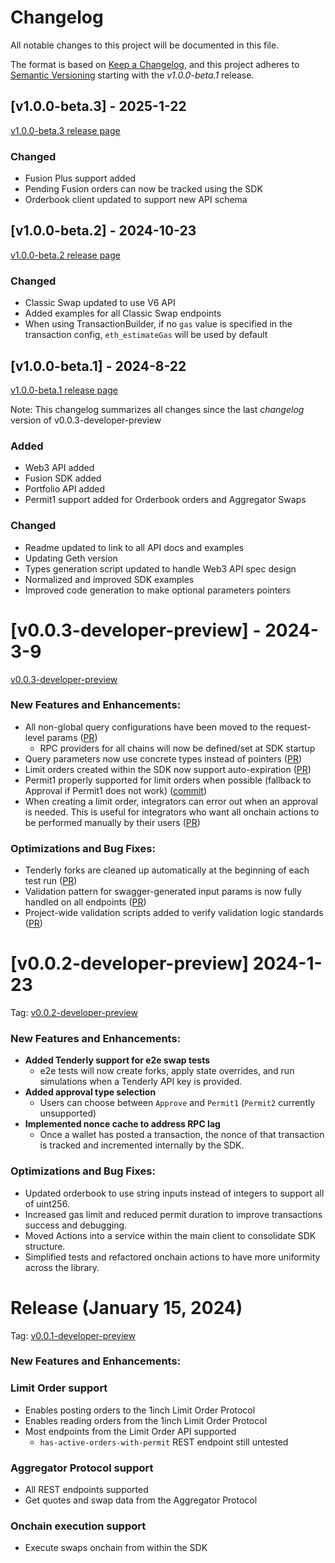 # Changelog

All notable changes to this project will be documented in this file.

The format is based on [Keep a Changelog](https://keepachangelog.com/en/1.1.0/), and this project adheres to [Semantic Versioning](https://semver.org/spec/v2.0.0.html) starting with the *v1.0.0-beta.1* release.

## [v1.0.0-beta.3] - 2025-1-22
[v1.0.0-beta.3 release page](https://github.com/paraleipsis/1inch-sdk-go/releases/tag/v1.0.0-beta.3)
### Changed
- Fusion Plus support added
- Pending Fusion orders can now be tracked using the SDK
- Orderbook client updated to support new API schema

## [v1.0.0-beta.2] - 2024-10-23
[v1.0.0-beta.2 release page](https://github.com/paraleipsis/1inch-sdk-go/releases/tag/v1.0.0-beta.2)
### Changed
- Classic Swap updated to use V6 API
- Added examples for all Classic Swap endpoints
- When using TransactionBuilder, if no `gas` value is specified in the transaction config, `eth_estimateGas` will be used by default

## [v1.0.0-beta.1] - 2024-8-22
[v1.0.0-beta.1 release page](https://github.com/paraleipsis/1inch-sdk-go/releases/tag/v1.0.0-beta.1)

Note: This changelog summarizes all changes since the last *changelog* version of v0.0.3-developer-preview

### Added
- Web3 API added
- Fusion SDK added
- Portfolio API added
- Permit1 support added for Orderbook orders and Aggregator Swaps

### Changed
- Readme updated to link to all API docs and examples
- Updating Geth version
- Types generation script updated to handle Web3 API spec design
- Normalized and improved SDK examples
- Improved code generation to make optional parameters pointers

# [v0.0.3-developer-preview] - 2024-3-9
[v0.0.3-developer-preview](https://github.com/paraleipsis/1inch-sdk/releases/tag/v0.0.3-developer-preview)

### New Features and Enhancements:

- All non-global query configurations have been moved to the request-level
  params ([PR](https://github.com/paraleipsis/1inch-sdk/pull/6))
    - RPC providers for all chains will now be defined/set at SDK startup
- Query parameters now use concrete types instead of pointers ([PR](https://github.com/paraleipsis/1inch-sdk/pull/16))
- Limit orders created within the SDK now support auto-expiration ([PR](https://github.com/paraleipsis/1inch-sdk/pull/23))
- Permit1 properly supported for limit orders when possible (fallback to Approval if Permit1 does not
  work) ([commit](https://github.com/paraleipsis/1inch-sdk/commit/f2e79e5f0e81503bfeeff076e41455e86e5a5120))
- When creating a limit order, integrators can error out when an approval is needed. This is useful for integrators who
  want all onchain actions to be performed manually by their users ([PR](https://github.com/paraleipsis/1inch-sdk/pull/26))

### Optimizations and Bug Fixes:

- Tenderly forks are cleaned up automatically at the beginning of each test
  run ([PR](https://github.com/paraleipsis/1inch-sdk/pull/6))
- Validation pattern for swagger-generated input params is now fully handled on all
  endpoints ([PR](https://github.com/paraleipsis/1inch-sdk/pull/8))
- Project-wide validation scripts added to verify validation logic
  standards ([PR](https://github.com/paraleipsis/1inch-sdk/pull/11))

# [v0.0.2-developer-preview] 2024-1-23
Tag: [v0.0.2-developer-preview](https://github.com/paraleipsis/1inch-sdk/releases/tag/v0.0.2-developer-preview)

### New Features and Enhancements:

- **Added Tenderly support for e2e swap tests**
    - e2e tests will now create forks, apply state overrides, and run simulations when a Tenderly API key is provided.
- **Added approval type selection**
    - Users can choose between `Approve` and `Permit1` (`Permit2` currently unsupported)
- **Implemented nonce cache to address RPC lag**
    - Once a wallet has posted a transaction, the nonce of that transaction is tracked and incremented internally by the
      SDK.

### Optimizations and Bug Fixes:

- Updated orderbook to use string inputs instead of integers to support all of uint256.
- Increased gas limit and reduced permit duration to improve transactions success and debugging.
- Moved Actions into a service within the main client to consolidate SDK structure.
- Simplified tests and refactored onchain actions to have more uniformity across the library.

# Release (January 15, 2024)

Tag: [v0.0.1-developer-preview](https://github.com/paraleipsis/1inch-sdk/releases/tag/v0.0.1-developer-preview)

### New Features and Enhancements:

### Limit Order support

- Enables posting orders to the 1inch Limit Order Protocol
- Enables reading orders from the 1inch Limit Order Protocol
- Most endpoints from the Limit Order API supported
    - `has-active-orders-with-permit` REST endpoint still untested

### Aggregator Protocol support

- All REST endpoints supported
- Get quotes and swap data from the Aggregator Protocol

### Onchain execution support

- Execute swaps onchain from within the SDK


